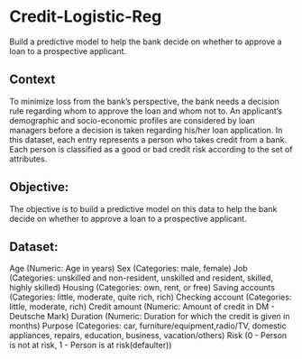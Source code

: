 # Credit-Logistic-Reg
Build a predictive model to help the bank decide on whether to approve a loan to a prospective applicant.
## Context
To minimize loss from the bank’s perspective, the bank needs a decision rule regarding whom to approve the loan and whom not to. An applicant’s demographic and socio-economic profiles are considered by loan managers before a decision is taken regarding his/her loan application. In this dataset, each entry represents a person who takes credit from a bank. Each person is classified as a good or bad credit risk according to the set of attributes.

## Objective:
The objective is to build a predictive model on this data to help the bank decide on whether to approve a loan to a prospective applicant.

## Dataset:
Age (Numeric: Age in years)
Sex (Categories: male, female)
Job (Categories: unskilled and non-resident, unskilled and resident, skilled, highly skilled)
Housing (Categories: own, rent, or free)
Saving accounts (Categories: little, moderate, quite rich, rich)
Checking account (Categories: little, moderate, rich)
Credit amount (Numeric: Amount of credit in DM - Deutsche Mark)
Duration (Numeric: Duration for which the credit is given in months)
Purpose (Categories: car, furniture/equipment,radio/TV, domestic appliances, repairs, education, business, vacation/others)
Risk (0 - Person is not at risk, 1 - Person is at risk(defaulter))

